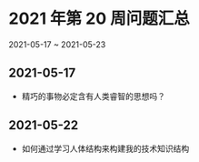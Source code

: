 # 2021 年第 20 周问题汇总

2021-05-17 ~ 2021-05-23

## 2021-05-17

- 精巧的事物必定含有人类睿智的思想吗？

## 2021-05-22

- 如何通过学习人体结构来构建我的技术知识结构
